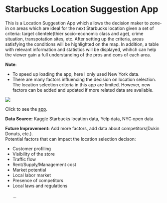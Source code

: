 # Starbucks Location Suggestion App

<p> This is a Location Suggestion App which allows the decision maker to zone-in on areas which are ideal for the next Starbucks location given a set of criteria: target clientele(thier socio-economic class and age), crime situation, transpotation sites, etc. After setting up the criteria, areas satisfying the conditions will be highlighted on the map. In addition, a table with relevant information and statistics will be displayed, whihch can help the viewer gain a full understanding of the pros and cons of each area. </p>

<p><b>Note</b>:
  <ul><li>To speed up loading the app, here I only used New York data.</li>
  <li>There are many factors influencing the decision on location selection. The location selection criteria in this app are limited. However, new factors can be added and updated if more related data are available.</li></ul>
</p>

<img src="starbucks.png">

<p> Click to see the <a href="https://maybeshewillx7.shinyapps.io/starbuckslocation/#">app</a>.</p>

<p><b>Data Source:</b> Kaggle Starbucks location data, Yelp data, NYC open data</p>


<p><b>Future Improvement:</b> Add more factors, add data about competitors(Dukin Donuts, etc.).<br>
  Potential factors that can impact the location selection decison:
  <ul><li>Customer profiling</li>
  <li>Visibility of the store</li>
  <li>Traffic flow</li>
  <li>Rent/Supply/Management cost</li>
  <li>Market potential</li>
  <li>Local labor market</li>
  <li>Presence of competitors</li>
  <li>Local laws and regulations</li><br>
   ...</ul>
  
</p>
